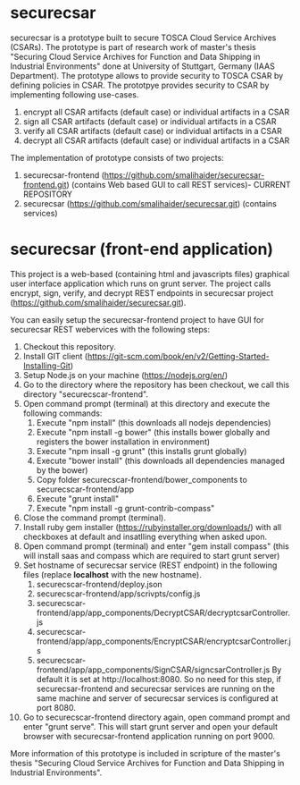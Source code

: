 # securecsar

securecsar is a prototype built to secure TOSCA Cloud Service Archives (CSARs). The prototype is part of research work of master's thesis "Securing Cloud Service Archives for Function and Data Shipping in Industrial Environments" done at University of Stuttgart, Germany (IAAS Department). The prototype allows to provide security to TOSCA CSAR by defining policies in CSAR. The prototpye provides security to CSAR by implementing following use-cases.

1. encrypt all CSAR artifacts (default case) or individual artifacts in a CSAR
1. sign all CSAR artifacts (default case) or individual artifacts in a CSAR
1. verify all CSAR artifacts (default case) or individual artifacts in a CSAR
1. decrypt all CSAR artifacts (default case) or individual artifacts in a CSAR

The implementation of prototype consists of two projects:
1. securecsar-frontend (https://github.com/smalihaider/securecsar-frontend.git) (contains Web based GUI to call REST services)- CURRENT REPOSITORY
1. securecsar (https://github.com/smalihaider/securecsar.git) (contains services)

# securecsar (front-end application)
This project is a web-based (containing html and javascripts files) graphical user interface application which runs on grunt server. The project calls encrypt, sign, verify, and decrypt REST endpoints in securecsar project (https://github.com/smalihaider/securecsar.git).

You can easily setup the securecsar-frontend project to have GUI for securecsar REST webervices with the following steps:

1. Checkout this repository.
1. Install GIT client (https://git-scm.com/book/en/v2/Getting-Started-Installing-Git)
1. Setup Node.js on your machine (https://nodejs.org/en/)
1. Go to the directory where the repository has been checkout, we call this directory "securecscar-frontend".
1. Open command prompt (terminal) at this directory and execute the following commands:
    1. Execute "npm install" (this downloads all nodejs dependencies)
    1. Execute "npm install -g bower" (this installs bower globally and registers the bower installation in environment)
    1. Execute "npm insall -g grunt" (this installs grunt globally)
    1. Execute "bower install" (this downloads all dependencies managed by the bower)
    1. Copy folder securecscar-frontend/bower_components to securecscar-frontend/app
    1. Execute "grunt install"
    1. Execute "npm install -g grunt-contrib-compass"
1. Close the command prompt (terminal).
1. Install ruby gem installer (https://rubyinstaller.org/downloads/) with all checkboxes at default and insatlling everything when asked upon.
1. Open command prompt (terminal) and enter "gem install compass" (this will install saas and compass which are required to start grunt server)
1. Set hostname of securecsar service (REST endpoint) in the following files (replace **localhost** with the new hostname). 
   1. securecscar-frontend/deploy.json
   1. securecscar-frontend/app/scrivpts/config.js
   1. securecscar-frontend/app/app_components/DecryptCSAR/decryptcsarController.js
   1. securecscar-frontend/app/app_components/EncryptCSAR/encryptcsarController.js
   1. securecscar-frontend/app/app_components/SignCSAR/signcsarController.js
   By default it is set at http://localhost:8080. So no need for this step, if securecsar-frontend and securecsar services are running on the same machine and server of securecsar services is configured at port 8080.
1. Go to securecscar-frontend directory again, open command prompt and enter "grunt serve". This will start grunt server and open your default browser with securecsar-frontend application running on port 9000.

More information of this prototype is included in scripture of the master's thesis "Securing Cloud Service Archives for Function and Data Shipping in Industrial Environments".
